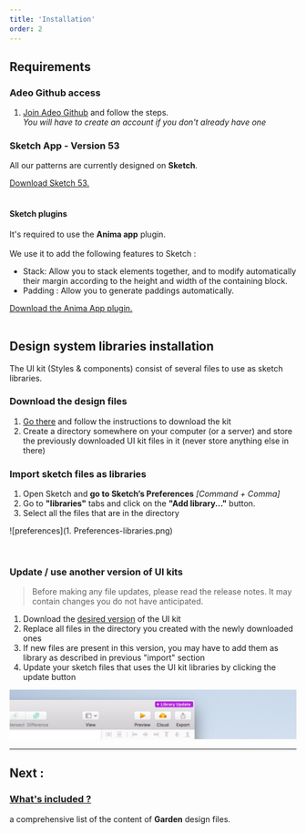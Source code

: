 ```yaml
---
title: 'Installation'
order: 2
---
```


## Requirements

### Adeo Github access

1. [Join Adeo Github](https://adeo.github.io/join/) and follow the steps.</br>
   _You will have to create an account if you don't already have one_

### Sketch App - Version 53

All our patterns are currently designed on **Sketch**. <br>

[Download Sketch 53.](https://www.sketchapp.com/updates/#version-53)
<br>
<br>

#### Sketch plugins

It's required to use the **Anima app** plugin.<br>
<br>
We use it to add the following features to Sketch :

- Stack: Allow you to stack elements together, and to modify automatically their margin according to the height and width of the containing block.
- Padding : Allow you to generate paddings automatically.

[Download the Anima App plugin.](https://www.animaapp.com/layout)
<br>
<br>

## Design system libraries installation

The UI kit (Styles & components) consist of several files to use as sketch libraries.

### Download the design files

1. [Go there](https://github.com/adeo/design-system--design-files/) and follow the instructions to download the kit
2. Create a directory somewhere on your computer (or a server) and store the previously downloaded UI kit files in it (never store anything else in there)

### Import sketch files as libraries

1. Open Sketch and **go to Sketch’s Preferences** _[Command + Comma]_
2. Go to **"libraries"** tabs and click on the **"Add library..."** button.
3. Select all the files that are in the directory

<div style="max-width:350px;">

![preferences](1. Preferences-libraries.png)

</div>

<br>

### Update / use another version of UI kits

> Before making any file updates, please read the release notes. It may contain changes you do not have anticipated.

1. Download the [desired version](https://github.com/adeo/design-system--design-files/releases) of the UI kit
2. Replace all files in the directory you created with the newly downloaded ones
3. If new files are present in this version, you may have to add them as library as described in previous "import" section
4. Update your sketch files that uses the UI kit libraries by clicking the update button

![sketch update](library-update.jpg)

---

## Next :

### [What's included ?](whatsIncluded/)

a comprehensive list of the content of **Garden** design files.

